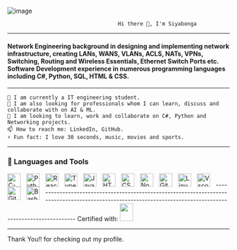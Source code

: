 ![image](https://user-images.githubusercontent.com/93841996/163573892-303cbed6-3755-4c56-9303-2ee3d529ea98.png)

                                       Hi there 👋, I'm Siyabonga
---
#### Network Engineering background in designing and implementing network infrastructure, creating LANs, WANS, VLANs, ACLS, NATs, VPNs, Switching, Routing and    Wireless Essentials, Ethernet Switch Ports etc. Software Development experience in numerous programming languages including C#, Python, SQL, HTML & CSS.
---
    🔭 I am currently a IT engineering student.
    🌱 I am also looking for professionals whom I can learn, discuss and collaborate with on AI & ML.
    👯 I am looking to learn, work and collaborate on C#, Python and Networking projects.
    📫 How to reach me: LinkedIn, GitHub.
    ⚡ Fun fact: I love 30 seconds, music, movies and sports.
---

### 🧰 Languages and Tools

<img align="left" alt="C-sharp" width="30px" style="padding-right:10px;" src="https://cdn.jsdelivr.net/gh/devicons/devicon/icons/csharp/csharp-line.svg"/>
<img align="left" alt="Python" width="30px" style="padding-right:10px;" src="https://cdn.jsdelivr.net/gh/devicons/devicon/icons/python/python-plain.svg" />
<img align="left" alt="React" width="30px" style="padding-right:10px;" src="https://cdn.jsdelivr.net/gh/devicons/devicon/icons/react/react-original.svg" />
<img align="left" alt="TypeScript" width="30px" style="padding-right:10px;" src="https://cdn.jsdelivr.net/gh/devicons/devicon/icons/typescript/typescript-plain.svg" />
<img align="left" alt="JavaScript" width="30px" style="padding-right:10px;" src="https://cdn.jsdelivr.net/gh/devicons/devicon/icons/javascript/javascript-plain.svg" />
<img align="left" alt="HTML" width="30px" style="padding-right:10px;" src="https://cdn.jsdelivr.net/gh/devicons/devicon/icons/html5/html5-plain.svg" />
<img align="left" alt="CSS" width="30px" style="padding-right:10px;" src="https://cdn.jsdelivr.net/gh/devicons/devicon/icons/css3/css3-plain.svg" />
<img align="left" alt="NodeJS" width="30px" style="padding-right:10px;" src="https://cdn.jsdelivr.net/gh/devicons/devicon/icons/nodejs/nodejs-original.svg" />
<img align="left" alt="Git" width="30px" style="padding-right:10px;" src="https://cdn.jsdelivr.net/gh/devicons/devicon/icons/git/git-original.svg" />
<img align="left" alt="Linux" width="30px" style="padding-right:10px;" src="https://cdn.jsdelivr.net/gh/devicons/devicon/icons/linux/linux-original.svg" />

<img align="left" alt="Vscode" width="30px" style="padding-right:10px;" src="https://cdn.jsdelivr.net/gh/devicons/devicon/icons/vscode/vscode-original-wordmark.svg" />
<img align="left" alt="GitHub" width="30px" style="padding-right:10px;" src="https://cdn.jsdelivr.net/gh/devicons/devicon/icons/github/github-original.svg" />
<img align="left" alt="Bash" width="30px" style="padding-right:10px;" src="https://cdn.jsdelivr.net/gh/devicons/devicon/icons/bash/bash-original.svg" />
<br />
------------------------------------------------------------------------------------------------------------------------------------------------------------
Certified with:
  <img src="https://user-images.githubusercontent.com/93841996/163575039-e3dac455-9822-4203-82cb-321cd59be657.png" width="30" height="40">


------------------------------------------------------------------------------------------------------------------------------------------------------------
Thank You!! for checking out my profile.


